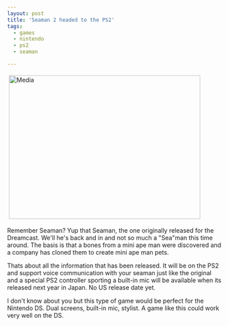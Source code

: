 ```yaml
---
layout: post
title: 'Seaman 2 headed to the PS2'
tags:
  - games
  - nintendo
  - ps2
  - seaman

---
```


<img src="http://www.the8thsign.com/wp-content/uploads/2006/09/media.jpg" alt="Media" border="0" height="335" hspace="4" vspace="4" width="447" />

Remember Seaman? Yup that Seaman, the one originally released for the Dreamcast. We'll he's back and in and not so much a "Sea"man this time around.  The basis is that a bones from a mini ape man were discovered and a company has cloned them to create mini ape man pets.

Thats about all the information that has been released. It will be on the PS2 and support voice communication with your seaman just like the original and a special PS2 controller sporting a built-in mic will be available when its released next year in Japan. No US release date yet.

I don't know about you but this type of game would be perfect for the Nintendo DS. Dual screens, built-in mic, stylist. A game like this could work very well on the DS.

<!-- technorati tags start -->
<!-- technorati tags end -->
